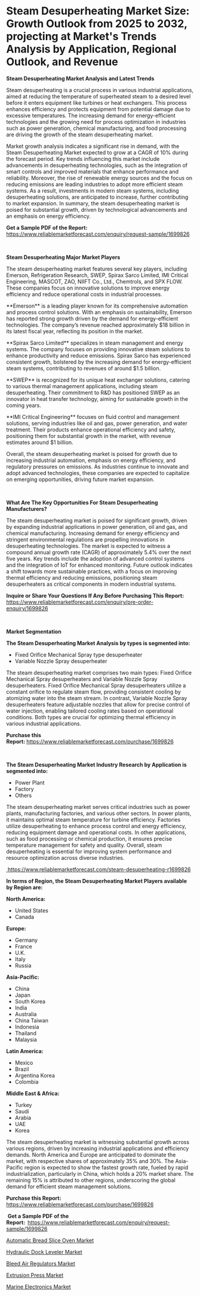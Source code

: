 <p><h1>Steam Desuperheating Market Size: Growth Outlook from 2025 to 2032, projecting at Market's Trends Analysis by Application, Regional Outlook, and Revenue</h1></p><p><strong>Steam Desuperheating Market Analysis and Latest Trends</strong></p>
<p><p>Steam desuperheating is a crucial process in various industrial applications, aimed at reducing the temperature of superheated steam to a desired level before it enters equipment like turbines or heat exchangers. This process enhances efficiency and protects equipment from potential damage due to excessive temperatures. The increasing demand for energy-efficient technologies and the growing need for process optimization in industries such as power generation, chemical manufacturing, and food processing are driving the growth of the steam desuperheating market.</p><p>Market growth analysis indicates a significant rise in demand, with the Steam Desuperheating Market expected to grow at a CAGR of 10% during the forecast period. Key trends influencing this market include advancements in desuperheating technologies, such as the integration of smart controls and improved materials that enhance performance and reliability. Moreover, the rise of renewable energy sources and the focus on reducing emissions are leading industries to adopt more efficient steam systems. As a result, investments in modern steam systems, including desuperheating solutions, are anticipated to increase, further contributing to market expansion. In summary, the steam desuperheating market is poised for substantial growth, driven by technological advancements and an emphasis on energy efficiency.</p></p>
<p><strong>Get a Sample PDF of the Report:&nbsp;</strong> <a href="https://www.reliablemarketforecast.com/enquiry/request-sample/1699826?utm_campaign=2516&utm_medium=2&utm_source=Github&utm_content=ia&utm_term=27032025&utm_id=steam-desuperheating">https://www.reliablemarketforecast.com/enquiry/request-sample/1699826</a></p>
<p>&nbsp;</p>
<p><strong>Steam Desuperheating Major Market Players</strong></p>
<p><p>The steam desuperheating market features several key players, including Emerson, Refrigeration Research, SWEP, Spirax Sarco Limited, IMI Critical Engineering, MASCOT, ZAO, NIIFT Co., Ltd., Chemtrols, and SPX FLOW. These companies focus on innovative solutions to improve energy efficiency and reduce operational costs in industrial processes.</p><p>**Emerson** is a leading player known for its comprehensive automation and process control solutions. With an emphasis on sustainability, Emerson has reported strong growth driven by the demand for energy-efficient technologies. The company’s revenue reached approximately $18 billion in its latest fiscal year, reflecting its position in the market.</p><p>**Spirax Sarco Limited** specializes in steam management and energy systems. The company focuses on providing innovative steam solutions to enhance productivity and reduce emissions. Spirax Sarco has experienced consistent growth, bolstered by the increasing demand for energy-efficient steam systems, contributing to revenues of around $1.5 billion.</p><p>**SWEP** is recognized for its unique heat exchanger solutions, catering to various thermal management applications, including steam desuperheating. Their commitment to R&D has positioned SWEP as an innovator in heat transfer technology, aiming for sustainable growth in the coming years.</p><p>**IMI Critical Engineering** focuses on fluid control and management solutions, serving industries like oil and gas, power generation, and water treatment. Their products enhance operational efficiency and safety, positioning them for substantial growth in the market, with revenue estimates around $1 billion.</p><p>Overall, the steam desuperheating market is poised for growth due to increasing industrial automation, emphasis on energy efficiency, and regulatory pressures on emissions. As industries continue to innovate and adopt advanced technologies, these companies are expected to capitalize on emerging opportunities, driving future market expansion.</p></p>
<p>&nbsp;</p>
<p><strong>What Are The Key Opportunities For Steam Desuperheating Manufacturers?</strong></p>
<p><p>The steam desuperheating market is poised for significant growth, driven by expanding industrial applications in power generation, oil and gas, and chemical manufacturing. Increasing demand for energy efficiency and stringent environmental regulations are propelling innovations in desuperheating technologies. The market is expected to witness a compound annual growth rate (CAGR) of approximately 5.4% over the next five years. Key trends include the adoption of advanced control systems and the integration of IoT for enhanced monitoring. Future outlook indicates a shift towards more sustainable practices, with a focus on improving thermal efficiency and reducing emissions, positioning steam desuperheaters as critical components in modern industrial systems.</p></p>
<p><strong>Inquire or Share Your Questions If Any Before Purchasing This Report:</strong> <a href="https://www.reliablemarketforecast.com/enquiry/pre-order-enquiry/1699826?utm_campaign=2516&utm_medium=2&utm_source=Github&utm_content=ia&utm_term=27032025&utm_id=steam-desuperheating">https://www.reliablemarketforecast.com/enquiry/pre-order-enquiry/1699826</a></p>
<p>&nbsp;</p>
<p><strong>Market Segmentation</strong></p>
<p><strong>The Steam Desuperheating Market Analysis by types is segmented into:</strong></p>
<p><ul><li>Fixed Orifice Mechanical Spray type desuperheater</li><li>Variable Nozzle Spray desuperheater</li></ul></p>
<p><p>The steam desuperheating market comprises two main types: Fixed Orifice Mechanical Spray desuperheaters and Variable Nozzle Spray desuperheaters. Fixed Orifice Mechanical Spray desuperheaters utilize a constant orifice to regulate steam flow, providing consistent cooling by atomizing water into the steam stream. In contrast, Variable Nozzle Spray desuperheaters feature adjustable nozzles that allow for precise control of water injection, enabling tailored cooling rates based on operational conditions. Both types are crucial for optimizing thermal efficiency in various industrial applications.</p></p>
<p><strong>Purchase this Report:&nbsp;</strong><a href="https://www.reliablemarketforecast.com/purchase/1699826?utm_campaign=2516&utm_medium=2&utm_source=Github&utm_content=ia&utm_term=27032025&utm_id=steam-desuperheating">https://www.reliablemarketforecast.com/purchase/1699826</a></p>
<p>&nbsp;</p>
<p><strong>The Steam Desuperheating Market Industry Research by Application is segmented into:</strong></p>
<p><ul><li>Power Plant</li><li>Factory</li><li>Others</li></ul></p>
<p><p>The steam desuperheating market serves critical industries such as power plants, manufacturing factories, and various other sectors. In power plants, it maintains optimal steam temperature for turbine efficiency. Factories utilize desuperheating to enhance process control and energy efficiency, reducing equipment damage and operational costs. In other applications, such as food processing or chemical production, it ensures precise temperature management for safety and quality. Overall, steam desuperheating is essential for improving system performance and resource optimization across diverse industries.</p></p>
<p><a href="https://www.reliablemarketforecast.com/steam-desuperheating-r1699826?utm_campaign=2516&utm_medium=2&utm_source=Github&utm_content=ia&utm_term=27032025&utm_id=steam-desuperheating">&nbsp;https://www.reliablemarketforecast.com/steam-desuperheating-r1699826</a></p>
<p><strong>In terms of Region, the Steam Desuperheating Market Players available by Region are:</strong></p>
<p>
    <p> <strong> North America: </strong>
        <ul>
            <li>United States</li>
            <li>Canada</li>
        </ul>
        </p> 
    <p> <strong> Europe: </strong>
        <ul>
            <li>Germany</li>
            <li>France</li>
            <li>U.K.</li>
            <li>Italy</li>
            <li>Russia</li>
        </ul>
        </p> 
    <p> <strong> Asia-Pacific: </strong>
        <ul>
            <li>China</li>
            <li>Japan</li>
            <li>South Korea</li>
            <li>India</li>
            <li>Australia</li>
            <li>China Taiwan</li>
            <li>Indonesia</li>
            <li>Thailand</li>
            <li>Malaysia</li>
        </ul>
        </p> 
    <p> <strong> Latin America: </strong>
        <ul>
            <li>Mexico</li>
            <li>Brazil</li>
            <li>Argentina Korea</li>
            <li>Colombia</li>
        </ul>
        </p> 
    <p> <strong> Middle East & Africa: </strong>
        <ul>
            <li>Turkey</li>
            <li>Saudi</li>
            <li>Arabia</li>
            <li>UAE</li>
            <li>Korea</li>
        </ul>
    </p>
    </p>
<p><p>The steam desuperheating market is witnessing substantial growth across various regions, driven by increasing industrial applications and efficiency demands. North America and Europe are anticipated to dominate the market, with respective shares of approximately 35% and 30%. The Asia-Pacific region is expected to show the fastest growth rate, fueled by rapid industrialization, particularly in China, which holds a 20% market share. The remaining 15% is attributed to other regions, underscoring the global demand for efficient steam management solutions.</p></p>
<p><strong>Purchase this Report: </strong><a href="https://www.reliablemarketforecast.com/purchase/1699826?utm_campaign=2516&utm_medium=2&utm_source=Github&utm_content=ia&utm_term=27032025&utm_id=steam-desuperheating">https://www.reliablemarketforecast.com/purchase/1699826</a></p>
<p>&nbsp;<strong>Get a Sample PDF of the Report:&nbsp;&nbsp;</strong><a href="https://www.reliablemarketforecast.com/enquiry/request-sample/1699826?utm_campaign=2516&utm_medium=2&utm_source=Github&utm_content=ia&utm_term=27032025&utm_id=steam-desuperheating">https://www.reliablemarketforecast.com/enquiry/request-sample/1699826</a></p>
<p><strong></strong></p>
<p><p><a href="https://github.com/donnypolan/Market-Research-Report-List-1/blob/main/automatic-bread-slice-oven-market.md?utm_campaign=2516&utm_medium=2&utm_source=Github&utm_content=ia&utm_term=27032025&utm_id=steam-desuperheating">Automatic Bread Slice Oven Market</a></p><p><a href="https://www.linkedin.com/pulse/unveiling-hydraulic-dock-leveler-market-drivers-projected-elgye?utm_campaign=2516&utm_medium=2&utm_source=Github&utm_content=ia&utm_term=27032025&utm_id=steam-desuperheating">Hydraulic Dock Leveler Market</a></p><p><a href="https://github.com/zemonarutaep/Market-Research-Report-List-1/blob/main/bleed-air-regulators-market.md?utm_campaign=2516&utm_medium=2&utm_source=Github&utm_content=ia&utm_term=27032025&utm_id=steam-desuperheating">Bleed Air Regulators Market</a></p><p><a href="https://www.linkedin.com/pulse/extrusion-press-market-expansion-from-2025-2032-growth-6bnhe?utm_campaign=2516&utm_medium=2&utm_source=Github&utm_content=ia&utm_term=27032025&utm_id=steam-desuperheating">Extrusion Press Market</a></p><p><a href="https://www.linkedin.com/pulse/examining-future-marine-electronics-market-trend-analysis-forecasted-bnice?utm_campaign=2516&utm_medium=2&utm_source=Github&utm_content=ia&utm_term=27032025&utm_id=steam-desuperheating">Marine Electronics Market</a></p></p>